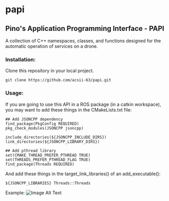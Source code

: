 # papi
## Pino's Application Programming Interface - PAPI
A collection of C++ namespaces, classes, and functions designed for the automatic operation of services on a drone.
### Installation:
  Clone this repository in your local project.
```
git clone https://github.com/acsii-63/papi.git
```
### Usage:
<!--   - Utilizing this API in a similar manner to a C++ header file.
  - In the include path of your C++ program, add the following statement:
```
#include "/path-to-the-repository/papi/PAPI.h"
``` -->
  If you are going to use this API in a ROS package (in a catkin workspace), you may want to add these things in the CMakeLists.txt file:
```
## Add JSONCPP dependency
find_package(PkgConfig REQUIRED)
pkg_check_modules(JSONCPP jsoncpp)

include_directories(${JSONCPP_INCLUDE_DIRS})
link_directories(${JSONCPP_LIBRARY_DIRS})

## Add pthread library
set(CMAKE_THREAD_PREFER_PTHREAD TRUE)
set(THREADS_PREFER_PTHREAD_FLAG TRUE)
find_package(Threads REQUIRED)
```
  And add these things in the target_link_libraries() of an add_executable():
```
${JSONCPP_LIBRARIES} Threads::Threads
```
Example:
![Image Alt Text](docs/cmake_img1.png)
